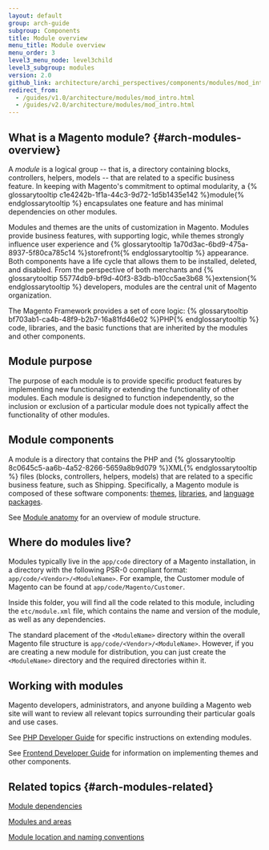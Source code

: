 ```yaml
---
layout: default
group: arch-guide
subgroup: Components
title: Module overview
menu_title: Module overview
menu_order: 3
level3_menu_node: level3child
level3_subgroup: modules
version: 2.0
github_link: architecture/archi_perspectives/components/modules/mod_intro.md
redirect_from:
  - /guides/v1.0/architecture/modules/mod_intro.html
  - /guides/v2.0/architecture/modules/mod_intro.html
---
```


## What is a Magento module? {#arch-modules-overview}

A <i>module</i> is a logical group -- that is, a directory containing blocks, controllers, helpers, models -- that are related to a specific business feature. In keeping with Magento's commitment to optimal modularity, a {% glossarytooltip c1e4242b-1f1a-44c3-9d72-1d5b1435e142 %}module{% endglossarytooltip %} encapsulates one feature and has minimal dependencies on other modules.

Modules and themes are the units of customization in Magento. Modules provide business features, with supporting logic,  while themes strongly influence user experience and {% glossarytooltip 1a70d3ac-6bd9-475a-8937-5f80ca785c14 %}storefront{% endglossarytooltip %} appearance. Both components have a life cycle that allows them to be installed, deleted, and disabled. From the perspective of both merchants and {% glossarytooltip 55774db9-bf9d-40f3-83db-b10cc5ae3b68 %}extension{% endglossarytooltip %} developers, modules are the central unit of Magento organization.

The Magento Framework provides a set of core logic: {% glossarytooltip bf703ab1-ca4b-48f9-b2b7-16a81fd46e02 %}PHP{% endglossarytooltip %} code, libraries, and the basic functions that are inherited by the modules and other components.

## Module purpose

The purpose of each module is to provide specific product features by implementing new functionality or extending the functionality of other modules. Each module is designed to function independently, so the inclusion or exclusion of a particular module does not typically affect the functionality of other modules.

## Module components

A module is a directory that contains the PHP and {% glossarytooltip 8c0645c5-aa6b-4a52-8266-5659a8b9d079 %}XML{% endglossarytooltip %} files (blocks, controllers, helpers, models) that are related to a specific business feature, such as Shipping. Specifically, a Magento module is composed of these software components: <a href="{{page.baseurl}}architecture/archi_perspectives/components/arch_themes.html">themes</a>, <a href="{{page.baseurl}}architecture/archi_perspectives/components/arch_libraries.html">libraries</a>, and <a href="{{page.baseurl}}architecture/archi_perspectives/components/arch_translations.html">language packages</a>.

See <a href="{{page.baseurl}}architecture/archi_perspectives/components/modules/mod_anatomy.html">Module anatomy</a> for an overview of module structure.

## Where do modules live?

Modules typically live in the `app/code` directory of a Magento installation, in a directory with the following PSR-0 compliant format: `app/code/<Vendor>/<ModuleName>`. For example, the Customer module of Magento can be found at `app/code/Magento/Customer`.

Inside this folder, you will find all the code related to this module, including the `etc/module.xml` file, which contains the name and version of the module, as well as any dependencies.

The standard placement of the `<ModuleName>` directory within the overall Magento file structure is `app/code/<Vendor>/<ModuleName>`. However, if you are creating a new module for distribution, you can just create the `<ModuleName>` directory and the required directories within it.

## Working with modules

Magento developers, administrators, and anyone building a Magento web site will want to review all relevant topics surrounding their particular goals and use cases.

See <a href="{{page.baseurl}}extension-dev-guide/bk-extension-dev-guide.html">PHP Developer Guide</a> for specific instructions on extending modules.

See
<a href="{{page.baseurl}}frontend-dev-guide/bk-frontend-dev-guide.html">Frontend Developer Guide</a> for information on implementing themes and other components.

## Related topics {#arch-modules-related}

<a href="{{page.baseurl}}architecture/archi_perspectives/components/modules/mod_depend.html">Module dependencies</a>

<a href="{{page.baseurl}}architecture/archi_perspectives/components/modules/mod_and_areas.html">Modules and areas</a>

<a href="{{page.baseurl}}architecture/archi_perspectives/components/modules/mod_conventions.html">Module location and naming conventions</a>

